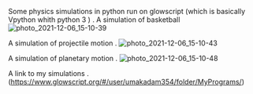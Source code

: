 Some physics simulations in python run on glowscript (which is basically Vpython whith python 3 ) .
A simulation of basketball
![photo_2021-12-06_15-10-39](https://user-images.githubusercontent.com/90750049/144824445-a1518f1c-5028-427e-887c-eca67c284bcc.jpg)

A simulation of projectile motion .
![photo_2021-12-06_15-10-43](https://user-images.githubusercontent.com/90750049/144824462-4d940fc2-a995-4bb0-b722-062c7730b987.jpg)

A simulation of planetary motion .
![photo_2021-12-06_15-10-48](https://user-images.githubusercontent.com/90750049/144824485-d540adab-3556-4966-bd60-aa724ba32976.jpg)

A link to my simulations .(https://www.glowscript.org/#/user/umakadam354/folder/MyPrograms/)
